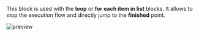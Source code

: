 This block is used with the **loop** or **for each item in list** blocks. It allows to stop the execution flow and directly jump to the **finished** point.

![preview](/images/controls/break-en.png)